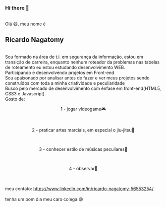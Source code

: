 ### Hi there 👋

<br/>Olá :smile:, meu nome é <h2>Ricardo Nagatomy</h2>
<br/>Sou formado na área de t.i. em segurança da informação, estou em transição de carreira, enquanto nenhum roteador da problemas nas tabelas de roteamento eu estou estudando desenvolvimento WEB. 
<br/>Participando e desenvolvendo projetos em Front-end
<br/>Sou apaixonado por analisar antes de fazer e ver meus projetos sendo construídos com toda a minha criatividade e peculiaridade
<br/>Busco pelo mercado de desenvolvimento com ênfase em front-end(HTML5, CSS3 e Javascript).
<br/>Gosto de:
<br/><p align="center">1 - jogar vídeogame:video_game:</p>
<br/><p align="center">2 - praticar artes marciais, em especial o jiu-jitsu:facepunch:</p>
<br/><p align="center">3 - conhecer estilo de músicas peculiares:musical_score:</p>
<br/><p align="center">4 - observar:eyes:</p>
<br/>
<br/>meu contato: https://www.linkedin.com/in/ricardo-nagatomy-56553254/
<br/>
<br/>tenha um bom dia meu caro colega :smile:
